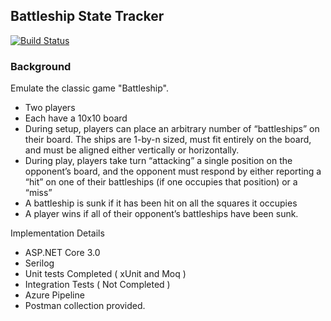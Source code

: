 ## Battleship State Tracker

[![Build Status](https://amrreda.visualstudio.com/BattleshipStateTracker/_apis/build/status/AmrReda.BattleshipStateTracker?branchName=master)](https://amrreda.visualstudio.com/BattleshipStateTracker/_build/latest?definitionId=1&branchName=master)

### Background
Emulate the classic game "Battleship".
- Two players
- Each have a 10x10 board
- During setup, players can place an arbitrary number of “battleships” on their
board. The ships are 1-by-n sized, must fit entirely on the board, and must be
aligned either vertically or horizontally.
- During play, players take turn “attacking” a single position on the opponent’s
board, and the opponent must respond by either reporting a “hit” on one of
their battleships (if one occupies that position) or a “miss”
- A battleship is sunk if it has been hit on all the squares it occupies
- A player wins if all of their opponent’s battleships have been sunk. 



Implementation Details
 - ASP.NET Core 3.0 
 - Serilog
 - Unit tests Completed ( xUnit and Moq )
 - Integration Tests ( Not Completed )
 - Azure Pipeline
 - Postman collection provided.
